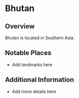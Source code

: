# Bhutan
## Overview
Bhutan is located in Southern Asia.

## Notable Places
- Add landmarks here

## Additional Information
- Add more details here
